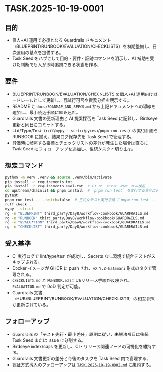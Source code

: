# TASK.2025-10-19-0001

## 目的
- 個人+AI 運用で必須となる Guardrails ドキュメント（BLUEPRINT/RUNBOOK/EVALUATION/CHECKLISTS）を初期整備し、日次運用の基点を提供する。
- Task Seed をハブにして目的・要件・証跡コマンドを明示し、AI 補助を受けた判断でも人が即時追跡できる状態を作る。

## 要件
- BLUEPRINT/RUNBOOK/EVALUATION/CHECKLISTS を個人+AI 運用向けガードレールとして更新し、再試行可否や責務分担を明示する。
- README と `docs/ROADMAP_AND_SPECS.md` から上記ドキュメントへの導線を追加し、最小読込手順に組み込む。
- Guardrails 文書の更新理由と AI 提案採否を Task Seed に記録し、Birdseye 更新と同日にコミットする。
- Lint/Type/Test（`ruff`/`mypy --strict`/`pytest`/`pnpm run test`）の実行計画を RUNBOOK に揃え、結果ログ保存先を Task Seed で管理する。
- 評価時に参照する指標とチェックリストの差分が発生した場合は直ちに Task Seed にフォローアップを追加し、後続タスクへ切り出す。

## 想定コマンド
```bash
python -m venv .venv && source .venv/bin/activate
pip install -r requirements.txt
pip install -r requirements-eval.txt  # CI ワークフローのローカル検証
cd upstream/chainlit && pnpm install  # `pnpm run test` を実行する場合に必要
pytest
pnpm run test -- --watch=false  # 正式なテスト実行手順（`pnpm run test -- --watch=false`）
ruff check .
mypy --strict
rg -n "BLUEPRINT" third_party/Day8/workflow-cookbook/GUARDRAILS.md
rg -n "RUNBOOK" third_party/Day8/workflow-cookbook/GUARDRAILS.md
rg -n "EVALUATION" third_party/Day8/workflow-cookbook/GUARDRAILS.md
rg -n "CHECKLIST" third_party/Day8/workflow-cookbook/GUARDRAILS.md
```

## 受入基準
- CI 実行ログで lint/type/test が成功し、Secrets なし環境で統合テストがスキップされる。
- Docker イメージが GHCR に push され、`vX.Y.Z-katamari` 形式のタグで管理される。
- `CHECKLISTS.md` と `RUNBOOK.md` に CI/リリース手順が反映され、`EVALUATION.md` で DoD 判定が可能。
- Guardrails 文書（HUB/BLUEPRINT/RUNBOOK/EVALUATION/CHECKLISTS）の相互参照が更新されている。

## フォローアップ
- Guardrails の「テスト先行・最小差分」原則に従い、未解決項目は後続 Task Seed または Issue に分割する。
- Birdseye index/caps を更新し、CI・リリース関連ノードの可視化を維持する。
- Guardrails 文書更新の差分と今後のタスクを Task Seed 内で管理する。
- 認証方式導入のフォローアップは [`TASK.2025-10-19-0002.md`](TASK.2025-10-19-0002.md) に集約する。
